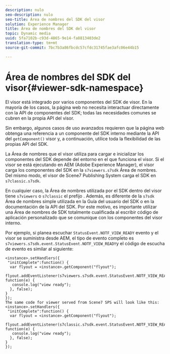 ```yaml
---
description: nulo
seo-description: nulo
seo-title: Área de nombres del SDK del visor
solution: Experience Manager
title: Área de nombres del SDK del visor
topic: Dynamic media
uuid: 5fa7102b-c93d-4865-9e14-fa8813403de2
translation-type: tm+mt
source-git-commit: 7bc7b3a86fbcdc57cfdc31745fae3afc06e44b15

---
```



# Área de nombres del SDK del visor{#viewer-sdk-namespace}

El visor está integrado por varios componentes del SDK de visor. En la mayoría de los casos, la página web no necesita interactuar directamente con la API de componentes del SDK; todas las necesidades comunes se cubren en la propia API del visor.

Sin embargo, algunos casos de uso avanzados requieren que la página web obtenga una referencia a un componente del SDK interno mediante la API del `getComponent()` visor y, a continuación, utilice toda la flexibilidad de las propias API del SDK.

La Área de nombres que el visor utiliza para cargar e inicializar los componentes del SDK depende del entorno en el que funciona el visor. Si el visor se está ejecutando en AEM (Adobe Experience Manager), el visor carga los componentes del SDK en la `s7viewers.s7sdk` Área de nombres. Del mismo modo, el visor de Scene7 Publishing System carga el SDK en `s7classic.s7sdk`.

En cualquier caso, la Área de nombres utilizada por el SDK dentro del visor tiene `s7viewers` o `s7classic` el prefijo . Además, es diferente de la `s7sdk` Área de nombres simple utilizada en la Guía del usuario del SDK o en la documentación de la API del SDK. Por este motivo, es importante utilizar una Área de nombres de SDK totalmente cualificada al escribir código de aplicación personalizado que se comunique con los componentes del visor interno.

Por ejemplo, si planea escuchar `StatusEvent.NOTF_VIEW_READY` evento y el visor se suministra desde AEM, el tipo de evento completo es `s7viewers.s7sdk.event.StatusEvent.NOTF_VIEW_READY`y el código de escucha de evento es similar al siguiente:

```
<instance>.setHandlers({ 
 "initComplete":function() { 
  var flyout = <instance>.getComponent("flyout"); 
   flyout.addEventListener(s7viewers.s7sdk.event.StatusEvent.NOTF_VIEW_READY, function(e) { 
   console.log("view ready"); 
  }, false); 
} 
}); 
The same code for viewer served from Scene7 SPS will look like this: 
<instance>.setHandlers({ 
 "initComplete":function() { 
  var flyout = <instance>.getComponent("flyout"); 
   flyout.addEventListener(s7classic.s7sdk.event.StatusEvent.NOTF_VIEW_READY, function(e) { 
   console.log("view ready"); 
  }, false); 
} 
});
```

